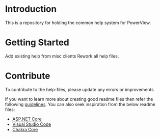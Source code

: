 # Introduction 
This is a repository for holding the common help system for PowerView. 


# Getting Started
Add existing help from misc clients
Rework all help files.

# Contribute
To contribute to the help-files, please update any errors or improvements

If you want to learn more about creating good readme files then refer the following [guidelines](https://docs.microsoft.com/en-us/azure/devops/repos/git/create-a-readme?view=azure-devops). You can also seek inspiration from the below readme files:
- [ASP.NET Core](https://github.com/aspnet/Home)
- [Visual Studio Code](https://github.com/Microsoft/vscode)
- [Chakra Core](https://github.com/Microsoft/ChakraCore)